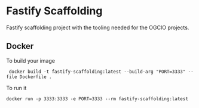 # Fastify Scaffolding

Fastify scaffolding project with the tooling needed for the OGCIO projects.

## Docker

To build your image

```
 docker build -t fastify-scaffolding:latest --build-arg "PORT=3333" --file Dockerfile .
```

To run it

```
docker run -p 3333:3333 -e PORT=3333 --rm fastify-scaffolding:latest
```
